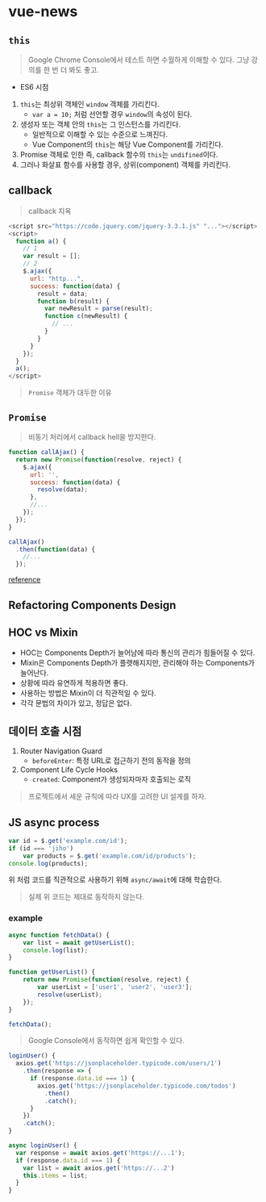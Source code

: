 # vue-news

## `this`

>   Google Chrome Console에서 테스트 하면 수월하게 이해할 수 있다.
>   그냥 강의를 한 번 더 봐도 좋고.

-   ES6 시점
1.  `this`는 최상위 객체인 `window` 객체를 가리킨다.
    -   `var a = 10;` 처럼 선언할 경우 `window`의 속성이 된다.
2.  생성자 또는 객체 안의 `this`는 그 인스턴스를 가리킨다.
    -   일반적으로 이해할 수 있는 수준으로 느껴진다.
    -   Vue Component의 `this`는 해당 Vue Component를 가리킨다.
3.  Promise 객체로 인한 즉, callback 함수의 `this`는 `undifined`이다.
4.  그러나 화살표 함수를 사용할 경우, 상위(component) 객체를 카리킨다.

## callback

>   callback 지옥

```js
<script src="https://code.jquery.com/jquery-3.3.1.js" "..."></script>
<script>
  function a() {
    // 1
    var result = [];
    // 2
    $.ajax({
      url: "http...",
      success: function(data) {
        result = data;
        function b(result) {
          var newResult = parse(result);
          function c(newResult) {
            // ...
          }
        }
      }
    });
  }
  a();
</script>
```

>   `Promise` 객체가 대두한 이유

## `Promise`

>   비동기 처리에서 callback hell을 방지한다.

```js
function callAjax() {
  return new Promise(function(resolve, reject) {
    $.ajax({
      url: '',
      success: function(data) {
        resolve(data);
      },
      //...
    });
  });
}

callAjax()
  .then(function(data) {
    //...
  });
```

[reference](https://joshua1988.github.io/web-development/javascript/promise-for-beginners)

## Refactoring Components Design

## HOC vs Mixin

-   HOC는 Components Depth가 늘어남에 따라 통신의 관리가 힘들어질 수 있다.
-   Mixin은 Components Depth가 플랫해지지만, 관리해야 하는 Components가 늘어난다.
-   상황에 따라 유연하게 적용하면 좋다.
-   사용하는 방법은 Mixin이 더 직관적일 수 있다.
-   각각 문법의 차이가 있고, 정답은 없다.

## 데이터 호출 시점

1.  Router Navigation Guard
    -   `beforeEnter`: 특정 URL로 접근하기 전의 동작을 정의
2.  Component Life Cycle Hooks
    -   `created`: Component가 생성되자마자 호출되는 로직

>   프로젝트에서 세운 규칙에 따라 UX를 고려한 UI 설계를 하자.

## JS async process

```js
var id = $.get('example.com/id');
if (id === 'jiho')
    var products = $.get('example.com/id/products');
console.log(products);
```

위 처럼 코드를 직관적으로 사용하기 위해 `async/await`에 대해 학습한다.
>   실제 위 코드는 제대로 동작하지 않는다.

### example

```js
async function fetchData() {
    var list = await getUserList();
    console.log(list);
}

function getUserList() {
    return new Promise(function(resolve, reject) {
        var userList = ['user1', 'user2', 'user3'];
        resolve(userList);
    });
}

fetchData();
```

>   Google Console에서 동작하면 쉽게 확인할 수 있다.

```js
loginUser() {
  axios.get('https://jsonplaceholder.typicode.com/users/1')
    .then(response => {
      if (response.data.id === 1) {
        axios.get('https://jsonplaceholder.typicode.com/todos')
          .then()
          .catch();
      }
    })
    .catch();
}
```
```js
async loginUser() {
  var response = await axios.get('https://...1');
  if (response.data.id === 1) {
    var list = await axios.get('https://...2')
    this.items = list;
  }
}
```
